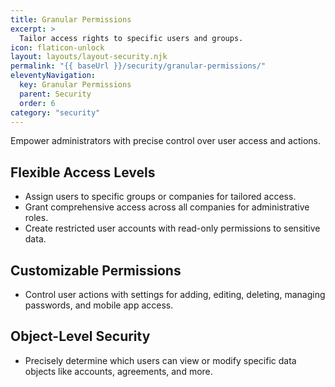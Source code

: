 ```yaml
---
title: Granular Permissions
excerpt: >
  Tailor access rights to specific users and groups.
icon: flaticon-unlock
layout: layouts/layout-security.njk
permalink: "{{ baseUrl }}/security/granular-permissions/"
eleventyNavigation:
  key: Granular Permissions
  parent: Security
  order: 6
category: "security"
---
```


Empower administrators with precise control over user access and actions.

## Flexible Access Levels

- Assign users to specific groups or companies for tailored access.
- Grant comprehensive access across all companies for administrative roles.
- Create restricted user accounts with read-only permissions to sensitive data.

## Customizable Permissions

- Control user actions with settings for adding, editing, deleting, managing passwords, and mobile app access.

## Object-Level Security

- Precisely determine which users can view or modify specific data objects like accounts, agreements, and more.